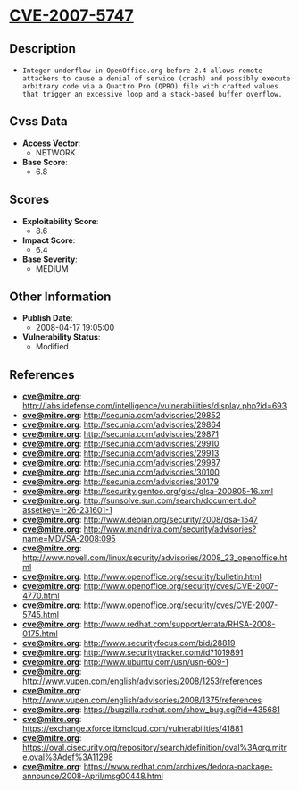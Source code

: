 
# [CVE-2007-5747](http://labs.idefense.com/intelligence/vulnerabilities/display.php?id=693)

## Description

- `Integer underflow in OpenOffice.org before 2.4 allows remote attackers to cause a denial of service (crash) and possibly execute arbitrary code via a Quattro Pro (QPRO) file with crafted values that trigger an excessive loop and a stack-based buffer overflow.`

## Cvss Data

- **Access Vector**:
  - NETWORK
- **Base Score**:
  - 6.8

## Scores

- **Exploitability Score**:
  - 8.6
- **Impact Score**:
  - 6.4
- **Base Severity**:
  - MEDIUM

## Other Information

- **Publish Date**:
  - 2008-04-17 19:05:00
- **Vulnerability Status**:
  - Modified

## References

- **cve@mitre.org**: http://labs.idefense.com/intelligence/vulnerabilities/display.php?id=693
- **cve@mitre.org**: http://secunia.com/advisories/29852
- **cve@mitre.org**: http://secunia.com/advisories/29864
- **cve@mitre.org**: http://secunia.com/advisories/29871
- **cve@mitre.org**: http://secunia.com/advisories/29910
- **cve@mitre.org**: http://secunia.com/advisories/29913
- **cve@mitre.org**: http://secunia.com/advisories/29987
- **cve@mitre.org**: http://secunia.com/advisories/30100
- **cve@mitre.org**: http://secunia.com/advisories/30179
- **cve@mitre.org**: http://security.gentoo.org/glsa/glsa-200805-16.xml
- **cve@mitre.org**: http://sunsolve.sun.com/search/document.do?assetkey=1-26-231601-1
- **cve@mitre.org**: http://www.debian.org/security/2008/dsa-1547
- **cve@mitre.org**: http://www.mandriva.com/security/advisories?name=MDVSA-2008:095
- **cve@mitre.org**: http://www.novell.com/linux/security/advisories/2008_23_openoffice.html
- **cve@mitre.org**: http://www.openoffice.org/security/bulletin.html
- **cve@mitre.org**: http://www.openoffice.org/security/cves/CVE-2007-4770.html
- **cve@mitre.org**: http://www.openoffice.org/security/cves/CVE-2007-5745.html
- **cve@mitre.org**: http://www.redhat.com/support/errata/RHSA-2008-0175.html
- **cve@mitre.org**: http://www.securityfocus.com/bid/28819
- **cve@mitre.org**: http://www.securitytracker.com/id?1019891
- **cve@mitre.org**: http://www.ubuntu.com/usn/usn-609-1
- **cve@mitre.org**: http://www.vupen.com/english/advisories/2008/1253/references
- **cve@mitre.org**: http://www.vupen.com/english/advisories/2008/1375/references
- **cve@mitre.org**: https://bugzilla.redhat.com/show_bug.cgi?id=435681
- **cve@mitre.org**: https://exchange.xforce.ibmcloud.com/vulnerabilities/41881
- **cve@mitre.org**: https://oval.cisecurity.org/repository/search/definition/oval%3Aorg.mitre.oval%3Adef%3A11298
- **cve@mitre.org**: https://www.redhat.com/archives/fedora-package-announce/2008-April/msg00448.html

